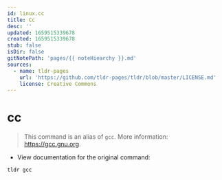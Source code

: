 ```yaml
---
id: linux.cc
title: Cc
desc: ''
updated: 1659515339678
created: 1659515339678
stub: false
isDir: false
gitNotePath: 'pages/{{ noteHiearchy }}.md'
sources:
  - name: tldr-pages
    url: 'https://github.com/tldr-pages/tldr/blob/master/LICENSE.md'
    license: Creative Commons
---
```

# cc

> This command is an alias of `gcc`.
> More information: <https://gcc.gnu.org>.

- View documentation for the original command:

`tldr gcc`

